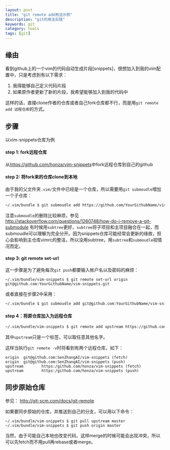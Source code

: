 ```yaml
---
layout: post
title: "git remote add用法示例"
description: "git的用法实践"
keywords: git
category: tools
tags: [git]
---
```


## 缘由
看到github上的一个vim的代码自动生成片段[snippets]，很想加入到我的vim配置中，只是考虑到有以下需求：

1. 我得能够自己定义代码片段
2. 如果原作者更新了新的片段，我希望能够加入到我的代码中

这样的话，直接clone作者的仓库或者自己fork仓库都不行，而是用`git remote add 远程仓库`的方式。

## 步骤
以vim-snippets仓库为例
#### step 1: fork远程仓库
从<https://github.com/honza/vim-snippets>中fork远程仓库到自己的github
#### step 2: 将fork来的仓库clone到本地
由于我的父文件夹`.vim/`文件中已经是一个仓库，所以需要用`git submoudle`增加一个子仓库：

```bash
~/.vim/bundle $ git submoudle add https://github.com/YourGithubName/vim-snippets
```

注意`submoudle`的删除比较麻烦，参见<http://stackoverflow.com/questions/1260748/how-do-i-remove-a-git-submodule>
有时候用`subtree`更好，`subtree`将子项目和主项目融合在一起，而submoudle可以理解为完全分开。因为snippets仓库可能经常会更新的缘故，担心会影响到主仓库vimrc的整洁，所以没用subtree，用`subtree`和`submoudle`视情况而定。

#### step 3: git remote set-url
这一步骤是为了避免每次`git push`都要输入帐户名以及密码的麻烦：

```
~/.vim/bundle/vim-snippets $ git remote set-url origin git@github.com:YourGithubName/vim-snippets.git
```

或者直接在步骤2中采用：

```bash
~/.vim/bundle $ git submoudle add git@github.com:YourGithubName/vim-snippets.git
```

#### step 4：将原仓库加入为远程仓库

```bash
~/.vim/bundle/vim-snippets $ git remote add upstream https://github.com/honza/vim-snippets
```

其中`upstream`只是一个标签，可以取任意其他名字。

这样当执行`git remote -v`时将看到有两个远程仓库，如下：

```
origin  git@github.com:SenZhangAI/vim-snippets (fetch)
origin  git@github.com:SenZhangAI/vim-snippets (push)
upstream        https:/github.com/honza/vim-snippets (fetch)
upstream        https:/github.com/honza/vim-snippets (push)
```

## 同步原始仓库
参见： <http://git-scm.com/docs/git-remote>

如果要同步原始的仓库，并推送到自己的分支，可以用以下命令：

```
~/.vim/bundle/vim-snippets $ git pull upstream master
~/.vim/bundle/vim-snippets $ git push origin master
```

当然，由于可能自己本地也改变代码，这样merge的时候可能会出现冲突，所以可以先fetch而不用pull再rebase或者merge。
